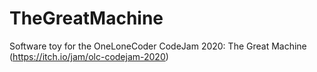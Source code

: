 # TheGreatMachine
Software toy for the OneLoneCoder CodeJam 2020: The Great Machine (https://itch.io/jam/olc-codejam-2020)
